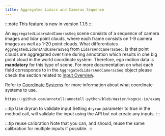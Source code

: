 ```yaml
---
title: Aggregated Lidars and Cameras Sequence
---
```


:::note
This feature is new in version 1.1.5
:::

An `AggregatedLidarsAndCamerasSeq` scene consists of a sequence of camera images and lidar point clouds, where each frame consists 
on 1-9 camera images as well as 1-20 point clouds. What differentiates `AggregatedLidarsAndCamerasSeq` from `LidarsAndCamerasSeq`.
is that point clouds are aggregated over time during annotation which results in one big point cloud in the world coordinate system.
Therefore, ego motion data is **mandatory** for this type of scene. For more documentation on what each field corresponds to in the 
`AggregatedLidarsAndCamerasSeq` object please check the section related to [Input Overview](/docs/kognic-io/overview).

Refer to [Coordinate Systems](../coordinate_systems.md) for more information about what coordinate systems to use.

```python reference
https://github.com/annotell/annotell-python/blob/master/kognic-io/examples/agg_lidars_and_cameras_seq.py
```

:::tip Use dryrun to validate input
Setting `dryrun` parameter to true in the method call, will validate the input using the API but not create any inputs.
:::

:::tip reuse calibration
Note that you can, and should, reuse the same calibration for multiple inputs if possible.
:::
